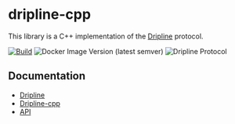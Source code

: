 # dripline-cpp

This library is a C++ implementation of the [Dripline](http://driplineorg.github.io) protocol. 

[![Build](https://github.com/driplineorg/dripline-cpp/actions/workflows/publish.yaml/badge.svg)](https://github.com/driplineorg/dripline-cpp/actions/workflows/publish.yaml)
![Docker Image Version (latest semver)](https://img.shields.io/docker/v/driplineorg/dripline-cpp?sort=semver)
![Dripline Protocol](https://img.shields.io/endpoint?color=blue&url=https%3A%2F%2Fraw.githubusercontent.com%2Fdriplineorg%2Fdripline-cpp%2Fmain%2Fdripline_shield.json)

## Documentation

* [Dripline](http://driplineorg.github.io)
* [Dripline-cpp](https://dripline-cpp.readthedocs.io/en/latest)
* [API](http://driplineorg.github.io/dripline-cpp/_static/index.html)

